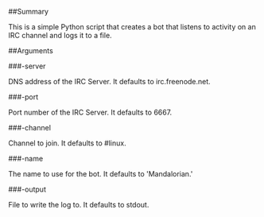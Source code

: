 ##Summary

This is a simple Python script that creates a bot that listens to activity on an IRC channel and logs it to a file.

##Arguments

###-server

DNS address of the IRC Server. It defaults to irc.freenode.net.

###-port

Port number of the IRC Server. It defaults to 6667.

###-channel

Channel to join. It defaults to #linux.

###-name

The name to use for the bot. It defaults to 'Mandalorian.'

###-output

File to write the log to. It defaults to stdout.
